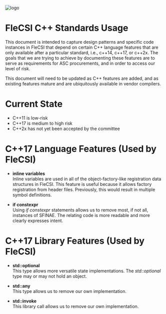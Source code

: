![logo](../doc/flecsi.png)

# FleCSI C++ Standards Usage

This document is intended to capture design patterns and specific code
instances in FleCSI that depend on certain C++ language features that
are only available after a particular standard, i.e., c++14, c++17, or
c++2x. The goals that we are trying to achieve by documenting these
features are to serve as requirements for ASC procurements, and in order
to access our level of risk.

This document will need to be updated  as C++ features are added, and as
existing features mature and are ubiquitously available in vendor
compilers.

# Current State

* C++11 is low-risk
* C++17 is medium to high risk
* C++2x has not yet been accepted by the committee

# C++17 Language Features (Used by FleCSI)

* **inline variables**<br>
  Inline variables are used in all of the object-factory-like
  registration data structures in FleCSI. This feature is useful because
  it allows factory registration from header files. Previously, this
  would result in multiple symbol definitions.

* **if constexpr**<br>
  Using *if constexpr* statements allows us to remove most, if not all,
  instances of SFINAE. The relating code is more readable and more
  clearly expresses intent.

# C++17 Library Features (Used by FleCSI)

* **std::optional**<br>
  This type allows more versatile state implementations. The
  *std::optional* type may or may not hold an object.

* **std::any**<br>
  This type allows us to remove our own implementation.

* **std::invoke**<br>
  This library call allows us to remove our own implementation.

<!-- vim: set tabstop=2 shiftwidth=2 expandtab fo=cqt tw=72 : -->
